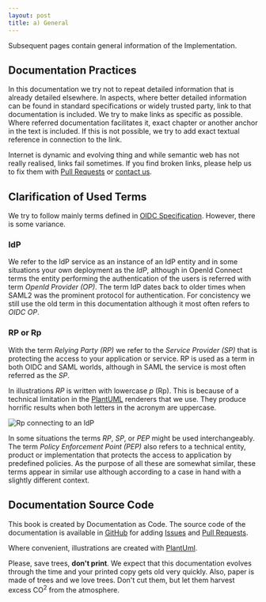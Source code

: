 ```yaml
---
layout: post
title: a) General
---
```

Subsequent pages contain general information of the Implementation.

## Documentation Practices

In this documentation we try not to repeat detailed information that is already detailed elsewhere. In aspects, where better detailed information can be found in standard specifications or widely trusted party, link to that documentation is included. We try to make links as specific as possible. Where referred documentation facilitates it, exact chapter or another anchor in the text is included. If this is not possible, we try to add exact textual reference in connection to the link.

Internet is dynamic and evolving thing and while semantic web has not really realised, links fail sometimes. If you find broken links, please help us to fix them with [Pull Requests](https://github.com/olevi-id/ip-idp-documentation/pulls) or [contact us](https://www.olevi.fi).

## Clarification of Used Terms

We try to follow mainly terms defined in [OIDC Specification](https://openid.net/specs/openid-connect-core-1_0.html#Terminology). However, there is some variance.

### IdP

We refer to the IdP service as an instance of an IdP entity and in some situations your own deployment as the _IdP_, although in OpenId Connect terms the entity performing the authentication of the users is referred with term _OpenId Provider (OP)_. The term IdP dates back to older times when SAML2 was the prominent protocol for authentication. For concistency we still use the old term in this documentation although it most often refers to _OIDC OP_.

### RP or Rp

With the term _Relying Party (RP)_ we refer to the _Service Provider (SP)_ that is protecting the access to your application or service. RP is used as a term in both OIDC and SAML worlds, although in SAML the service is most often referred as the _SP_.

In illustrations _RP_ is written with lowercase _p_ (Rp). This is because of a technical limitation in the [PlantUML](https://plantuml.com) renderers that we use. They produce horrific results when both letters in the acronym are uppercase.

![Rp connecting to an IdP](../../../assets/img/rp-idp.svg)

In some situations the terms _RP_, _SP_, or _PEP_ might be used interchangeably. The term _Policy Enforcement Point (PEP)_ also refers to a technical entity, product or implementation that protects the access to application by predefined policies. As the purpose of all these are somewhat similar, these terms appear in similar use although according to a case in hand with a slightly different context. 

## Documentation Source Code

This book is created by Documentation as Code. The source code of the documentation is available in [GitHub](https://github.com/klaalo/ip-idp-documentation) for adding [Issues](https://github.com/klaalo/ip-idp-documentation/issues) and [Pull Requests](https://github.com/klaalo/ip-idp-documentation/pulls).

Where convenient, illustrations are created with [PlantUml](https://plantuml.com).

Please, save trees, **don't print**. We expect that this documentation evolves through the time and your printed copy gets old very quickly. Also, paper is made of trees and we love trees. Don't cut them, but let them harvest excess CO<sup>2</sup> from the atmosphere.